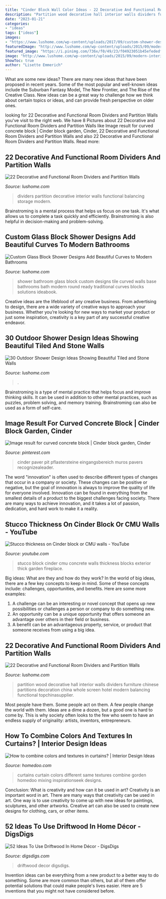 ```yaml
---
title: "Cinder Block Wall Color Ideas - 22 Decorative And Functional Room Dividers And Partition Walls"
description: "Partition wood decorative hall interior walls dividers furniture chinese partitions decoration china whole screen hotel modern balancing functional topchinasupplier"
date: "2023-01-21"
categories:
- "ideas"
tags: ["ideas"]
images:
- "https://www.lushome.com/wp-content/uploads/2017/09/custom-shower-designs-round-walls-9.jpg"
featuredImage: "http://www.lushome.com/wp-content/uploads/2015/09/modern-interior-design-partition-walls-room-dividers-22.jpg"
featured_image: "https://i.pinimg.com/736x/f0/49/23/f04923051b45efededf11a3aca5a9291.jpg"
image: "http://www.lushome.com/wp-content/uploads/2015/09/modern-interior-design-partition-walls-room-dividers-14.jpg"
ShowToc: true
author: "Lisette Emmerich"
---
```



What are some new ideas?
There are many new ideas that have been proposed in recent years. Some of the most popular and well-known ideas include the Suburban Fantasy Model, The New Frontier, and The Rise of the Creative Class. New ideas can be a great way to challenge how we think about certain topics or ideas, and can provide fresh perspective on older ones.

	

		
looking for 22 Decorative and Functional Room Dividers and Partition Walls you've visit to the right web. We have 8 Pictures about 22 Decorative and Functional Room Dividers and Partition Walls like Image result for curved concrete block | Cinder block garden, Cinder, 22 Decorative and Functional Room Dividers and Partition Walls and also 22 Decorative and Functional Room Dividers and Partition Walls. Read more:
		
    
## 22 Decorative And Functional Room Dividers And Partition Walls

<img loading=lazy src="http://www.lushome.com/wp-content/uploads/2015/09/modern-interior-design-partition-walls-room-dividers-14.jpg" onerror="this.onerror=null;this.src='https://tse4.mm.bing.net/th?id=OIP.EhHXz1E0O_h4n2ZjNCLZswHaFY&amp;pid=15.1';" alt="22 Decorative and Functional Room Dividers and Partition Walls">

_Source: lushome.com_

>dividers partition decorative interior walls functional balancing storage modern. 

	

Brainstroming is a mental process that helps us focus on one task. It's what allows us to complete a task quickly and efficiently. Brainstroming is also helpful in decision-making and problem-solving.

    
## Custom Glass Block Shower Designs Add Beautiful Curves To Modern Bathrooms

<img loading=lazy src="https://www.lushome.com/wp-content/uploads/2017/09/custom-shower-designs-round-walls-9.jpg" onerror="this.onerror=null;this.src='https://tse2.mm.bing.net/th?id=OIP.2nQDqyxnF4eJeQN0D7D3agHaFo&amp;pid=15.1';" alt="Custom Glass Block Shower Designs Add Beautiful Curves to Modern Bathrooms">

_Source: lushome.com_

>shower bathroom glass block custom designs tile curved walls base bathrooms bath modern round ready traditional curves blocks solutions ideabook. 

	

Creative ideas are the lifeblood of any creative business. From advertising to design, there are a wide variety of creative ways to approach your business. Whether you’re looking for new ways to market your product or just some inspiration, creativity is a key part of any successful creative endeavor.

    
## 30 Outdoor Shower Design Ideas Showing Beautiful Tiled And Stone Walls

<img loading=lazy src="https://www.lushome.com/wp-content/uploads/2015/04/outdoor-shower-design-ideas-12.jpg" onerror="this.onerror=null;this.src='https://tse3.mm.bing.net/th?id=OIP.V-P6Tu-TmOuOcJZIaeifFgAAAA&amp;pid=15.1';" alt="30 Outdoor Shower Design Ideas Showing Beautiful Tiled and Stone Walls">

_Source: lushome.com_

>. 

	

Brainstroming is a type of mental practice that helps focus and improve thinking skills. It can be used in addition to other mental practices, such as puzzles, problem solving, and memory training. Brainstroming can also be used as a form of self-care.

    
## Image Result For Curved Concrete Block | Cinder Block Garden, Cinder

<img loading=lazy src="https://i.pinimg.com/736x/f0/49/23/f04923051b45efededf11a3aca5a9291.jpg" onerror="this.onerror=null;this.src='https://tse1.mm.bing.net/th?id=OIP.LzG5E5O5J0UsBIDbSHPXjgHaFj&amp;pid=15.1';" alt="Image result for curved concrete block | Cinder block garden, Cinder">

_Source: pinterest.com_

>cinder paver pit pflastersteine eingangsbereich muros pavers recognizealeader. 

	

The word "innovation" is often used to describe different types of changes that occur in a company or society. These changes can be positive or negative, but the goal of innovation is always to improve the quality of life for everyone involved. Innovation can be found in everything from the smallest details of a product to the biggest challenges facing society. There are many ways to achieve innovation, and it takes a lot of passion, dedication, and hard work to make it a reality.

    
## Stucco Thickness On Cinder Block Or CMU Walls - YouTube

<img loading=lazy src="http://i.ytimg.com/vi/gxoXGFCBv2U/maxresdefault.jpg" onerror="this.onerror=null;this.src='https://tse4.mm.bing.net/th?id=OIP.A5PSUDlBoQKfKG9mAkcqCAHaEK&amp;pid=15.1';" alt="Stucco thickness on Cinder block or CMU walls - YouTube">

_Source: youtube.com_

>stucco block cinder cmu concrete walls thickness blocks exterior thick garden fireplace. 

	

Big ideas: What are they and how do they work?
In the world of big ideas, there are a few key concepts to keep in mind. Some of these concepts include: challenges, opportunities, and benefits. Here are some more examples:
1. A challenge can be an interesting or novel concept that opens up new possibilities or challenges a person or company to do something new. 
2. An opportunity can be a unique opportunity that offers someone an advantage over others in their field or business. 
3. A benefit can be an advantageous property, service, or product that someone receives from using a big idea.

    
## 22 Decorative And Functional Room Dividers And Partition Walls

<img loading=lazy src="http://www.lushome.com/wp-content/uploads/2015/09/modern-interior-design-partition-walls-room-dividers-22.jpg" onerror="this.onerror=null;this.src='https://tse1.mm.bing.net/th?id=OIP.hHxtnxhO6NZta_uZAP1B2AAAAA&amp;pid=15.1';" alt="22 Decorative and Functional Room Dividers and Partition Walls">

_Source: lushome.com_

>partition wood decorative hall interior walls dividers furniture chinese partitions decoration china whole screen hotel modern balancing functional topchinasupplier. 

	

Most people have them. Some people act on them. A few people change the world with them. Ideas are a dime a dozen, but a good one is hard to come by. This is why society often looks to the few who seem to have an endless supply of originality: artists, inventors, entrepreneurs.

    
## How To Combine Colors And Textures In Curtains? | Interior Design Ideas

<img loading=lazy src="http://www.homedoo.com/wp-content/uploads/2013/04/curtain-ideas-03.jpg" onerror="this.onerror=null;this.src='https://tse3.mm.bing.net/th?id=OIP.sgq25JdgnXvQGgWXtt2WCwHaJ3&amp;pid=15.1';" alt="How to combine colors and textures in curtains? | Interior Design Ideas">

_Source: homedoo.com_

>curtains curtain colors different same textures combine gorden homedoo mixing inspirationseek designs. 

	

Conclusion: What is creativity and how can it be used in art?
Creativity is an important word in art. There are many ways that creativity can be used in art. One way is to use creativity to come up with new ideas for paintings, sculptures, and other artworks. Creative art can also be used to create new designs for clothing, cars, or other items.

    
## 52 Ideas To Use Driftwood In Home Décor - DigsDigs

<img loading=lazy src="https://www.digsdigs.com/photos/ideas-to-use-driftwood-in-home-decor-35.jpg" onerror="this.onerror=null;this.src='https://tse2.mm.bing.net/th?id=OIP.rIEcS8OP17iq6vXUCIrKkgHaJ4&amp;pid=15.1';" alt="52 Ideas To Use Driftwood In Home Décor - DigsDigs">

_Source: digsdigs.com_

>driftwood decor digsdigs. 

	

Invention ideas can be everything from a new product to a better way to do something. Some are more common than others, but all of them offer potential solutions that could make people's lives easier. Here are 5 inventions that you might not have considered before.

